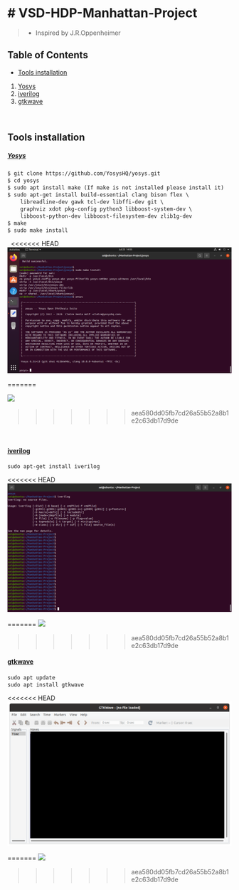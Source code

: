  # **# VSD-HDP-Manhattan-Project**
> -  Inspired by J.R.Oppenheimer


## Table of Contents

+ [ Tools installation][1]

1. [Yosys](#####%20<u>Yosys</u>)
2. [iverilog](#markdigsyntaxinlineshtmlinlineiverilogmarkdigsyntaxinlineshtmlinline)
3. [gtkwave](#markdigsyntaxinlineshtmlinlinegtkwavemarkdigsyntaxinlineshtmlinline)

&nbsp;
&nbsp;



 ## Tools installation 
   [1]: #tools-installation

##### <u>Yosys</u>



~~~
$ git clone https://github.com/YosysHQ/yosys.git
$ cd yosys
$ sudo apt install make (If make is not installed please install it) 
$ sudo apt-get install build-essential clang bison flex \
    libreadline-dev gawk tcl-dev libffi-dev git \
    graphviz xdot pkg-config python3 libboost-system-dev \
    libboost-python-dev libboost-filesystem-dev zlib1g-dev
$ make 
$ sudo make install
~~~
&nbsp;
<<<<<<< HEAD
![](images/Screenshot%20from%202023-07-23%2014-05-07.png)

=======

![](Screenshot%20from%202023-07-23%2014-05-07.png)
>>>>>>> aea580dd05fb7cd26a55b52a8b1e2c63db17d9de

&nbsp;
&nbsp;
  
#### <u>iverilog</u>

```
sudo apt-get install iverilog
```

<<<<<<< HEAD
![](images/Screenshot%20from%202023-07-23%2014-14-12.png)

=======
![](Screenshot%20from%202023-07-23%2014-14-12.png)
>>>>>>> aea580dd05fb7cd26a55b52a8b1e2c63db17d9de
&nbsp;
&nbsp;


#### <u>gtkwave</u>

```
sudo apt update
sudo apt install gtkwave
```

<<<<<<< HEAD
![](images/Screenshot%20from%202023-07-23%2014-15-44.png)

=======
![](Screenshot%20from%202023-07-23%2014-15-44.png)
>>>>>>> aea580dd05fb7cd26a55b52a8b1e2c63db17d9de
&nbsp;
&nbsp;
&nbsp;




  
  
  
  
  




  
  
  
  
  
  
  
  
